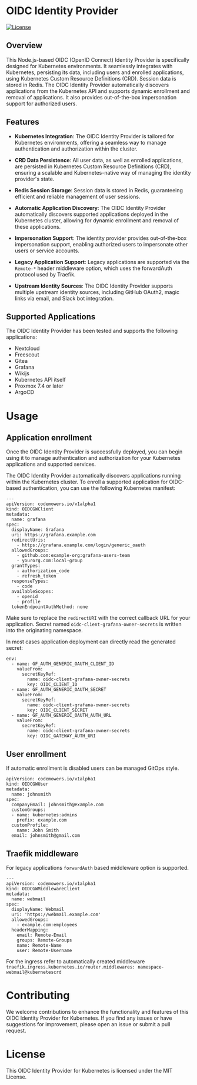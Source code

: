 # OIDC Identity Provider

[![License](https://img.shields.io/badge/license-MIT-blue.svg)](LICENSE)

## Overview

This Node.js-based OIDC (OpenID Connect) Identity Provider is specifically
designed for Kubernetes environments. It seamlessly integrates with Kubernetes,
persisting its data, including users and enrolled applications,
using Kubernetes Custom Resource Definitions (CRD).
Session data is stored in Redis. The OIDC Identity Provider
automatically discovers applications from the Kubernetes API and supports
dynamic enrollment and removal of applications. It also provides out-of-the-box
impersonation support for authorized users.

## Features

- **Kubernetes Integration**: The OIDC Identity Provider is tailored for Kubernetes environments, offering a seamless way to manage authentication and authorization within the cluster.

- **CRD Data Persistence**: All user data, as well as enrolled applications, are persisted in Kubernetes Custom Resource Definitions (CRD), ensuring a scalable and Kubernetes-native way of managing the identity provider's state.

- **Redis Session Storage**: Session data is stored in Redis, guaranteeing efficient and reliable management of user sessions.

- **Automatic Application Discovery**: The OIDC Identity Provider automatically discovers supported applications deployed in the Kubernetes cluster, allowing for dynamic enrollment and removal of these applications.

- **Impersonation Support**: The identity provider provides out-of-the-box impersonation support, enabling authorized users to impersonate other users or service accounts.

- **Legacy Application Support**: Legacy applications are supported via the `Remote-*` header middleware option, which uses the forwardAuth protocol used by Traefik.

- **Upstream Identity Sources**: The OIDC Identity Provider supports multiple upstream identity sources, including GitHub OAuth2, magic links via email, and Slack bot integration.

## Supported Applications

The OIDC Identity Provider has been tested and supports the following applications:

- Nextcloud
- Freescout
- Gitea
- Grafana
- Wikijs
- Kubernetes API itself
- Proxmox 7.4 or later
- ArgoCD

# Usage

## Application enrollment

Once the OIDC Identity Provider is successfully deployed, you can begin using
it to manage authentication and authorization for your Kubernetes applications
and supported services.

The OIDC Identity Provider automatically discovers applications running within
the Kubernetes cluster. To enroll a supported application for OIDC-based
authentication, you can use the following Kubernetes manifest:

```
---
apiVersion: codemowers.io/v1alpha1
kind: OIDCGWClient
metadata:
  name: grafana
spec:
  displayName: Grafana
  uri: https://grafana.example.com
  redirectUris:
    - https://grafana.example.com/login/generic_oauth
  allowedGroups:
    - github.com:example-org:grafana-users-team
    - yourorg.com:local-group
  grantTypes:
    - authorization_code
    - refresh_token
  responseTypes:
    - code
  availableScopes:
    - openid
    - profile
  tokenEndpointAuthMethod: none
```

Make sure to replace the `redirectURI` with the correct callback URL for your
application. Secret named `oidc-client-grafana-owner-secrets` is written
into the originating namespace.

In most cases application deployment can directly read the generated secret:

```
env:
  - name: GF_AUTH_GENERIC_OAUTH_CLIENT_ID
    valueFrom:
      secretKeyRef:
        name: oidc-client-grafana-owner-secrets
        key: OIDC_CLIENT_ID
  - name: GF_AUTH_GENERIC_OAUTH_SECRET
    valueFrom:
      secretKeyRef:
        name: oidc-client-grafana-owner-secrets
        key: OIDC_CLIENT_SECRET
  - name: GF_AUTH_GENERIC_OAUTH_AUTH_URL
    valueFrom:
      secretKeyRef:
        name: oidc-client-grafana-owner-secrets
        key: OIDC_GATEWAY_AUTH_URI
```

## User enrollment

If automatic enrollment is disabled users can be managed GitOps style.

```
apiVersion: codemowers.io/v1alpha1
kind: OIDCGWUser
metadata:
  name: johnsmith
spec:
  companyEmail: johnsmith@example.com
  customGroups:
  - name: kubernetes:admins
    prefix: example.com
  customProfile:
    name: John Smith
  email: johnsmith@gmail.com
```

## Traefik middleware

For legacy applications `forwardAuth` based middleware option is supported.

```
---
apiVersion: codemowers.io/v1alpha1
kind: OIDCGWMiddlewareClient
metadata:
  name: webmail
spec:
  displayName: Webmail
  uri: 'https://webmail.example.com'
  allowedGroups:
    - example.com:employees
  headerMapping:
    email: Remote-Email
    groups: Remote-Groups
    name: Remote-Name
    user: Remote-Username
```

For the ingress refer to automatically created middleware
`traefik.ingress.kubernetes.io/router.middlewares: namespace-webmail@kubernetescrd`


# Contributing

We welcome contributions to enhance the functionality and features of this
OIDC Identity Provider for Kubernetes. If you find any issues or have
suggestions for improvement, please open an issue or submit a pull request.

# License

This OIDC Identity Provider for Kubernetes is licensed under the MIT License.
